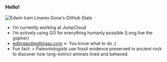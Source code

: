 ### Hello!

![Edwin Iram Linares Gona's GitHub Stats](https://github-readme-stats.vercel.app/api?username=edlingao&&show_icons=true&title_color=EEC643&icon_color=E63462&text_color=BFD7EA&bg_color=0b3954)

- I’m currently working at JumpCloud
- I’m actively using GO for everything humanly possible (Long live the gopher)
- edlingao@edlingao.com <- You know what to do ;)
- Fun fact: > Paleontologists use fossil evidence preserved in ancient rock to discover how long-extinct animals lived and behaved. 

<!--
**edlingao/edlingao** is a ✨ _special_ ✨ repository because its `README.md` (this file) appears on your GitHub profile.

Here are some ideas to get you started:
-->
